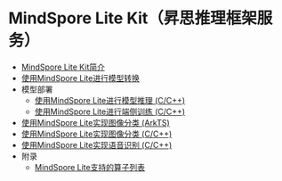 # MindSpore Lite Kit（昇思推理框架服务）

- [MindSpore Lite Kit简介](MindSpore-Lite-Kit-Introduction.md)
- [使用MindSpore Lite进行模型转换](mindspore-lite-converter-guidelines.md)
- 模型部署<!--deployment-->
  - [使用MindSpore Lite进行模型推理 (C/C++)](mindspore-lite-guidelines.md)
  - [使用MindSpore Lite进行端侧训练 (C/C++)](mindspore-lite-train-guidelines.md)
- [使用MindSpore Lite实现图像分类 (ArkTS)](mindspore-guidelines-based-js.md)
- [使用MindSpore Lite实现图像分类 (C/C++)](mindspore-guidelines-based-native.md)
- [使用MindSpore Lite实现语音识别 (C/C++)](mindspore-asr-based-native.md)
- 附录<!--mindspore-lite-appendix-->
  - [MindSpore Lite支持的算子列表](mindspore-lite-supported-operators.md)
